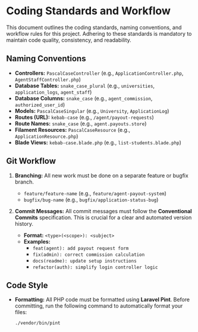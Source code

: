 # Coding Standards and Workflow

This document outlines the coding standards, naming conventions, and workflow rules for this project. Adhering to these standards is mandatory to maintain code quality, consistency, and readability.

## Naming Conventions

- **Controllers:** `PascalCaseController` (e.g., `ApplicationController.php`, `AgentStaffController.php`)
- **Database Tables:** `snake_case_plural` (e.g., `universities`, `application_logs`, `agent_staff`)
- **Database Columns:** `snake_case` (e.g., `agent_commission`, `authorized_user_id`)
- **Models:** `PascalCaseSingular` (e.g., `University`, `ApplicationLog`)
- **Routes (URL):** `kebab-case` (e.g., `/agent/payout-requests`)
- **Route Names:** `snake_case` (e.g., `agent.payouts.store`)
- **Filament Resources:** `PascalCaseResource` (e.g., `ApplicationResource.php`)
- **Blade Views:** `kebab-case.blade.php` (e.g., `list-students.blade.php`)

## Git Workflow

1.  **Branching:** All new work must be done on a separate feature or bugfix branch.
    - `feature/feature-name` (e.g., `feature/agent-payout-system`)
    - `bugfix/bug-name` (e.g., `bugfix/application-status-bug`)

2.  **Commit Messages:** All commit messages must follow the **Conventional Commits** specification. This is crucial for a clear and automated version history.
    - **Format:** `<type>(<scope>): <subject>`
    - **Examples:**
        - `feat(agent): add payout request form`
        - `fix(admin): correct commission calculation`
        - `docs(readme): update setup instructions`
        - `refactor(auth): simplify login controller logic`

## Code Style

- **Formatting:** All PHP code must be formatted using **Laravel Pint**. Before committing, run the following command to automatically format your files:
  ```bash
  ./vendor/bin/pint